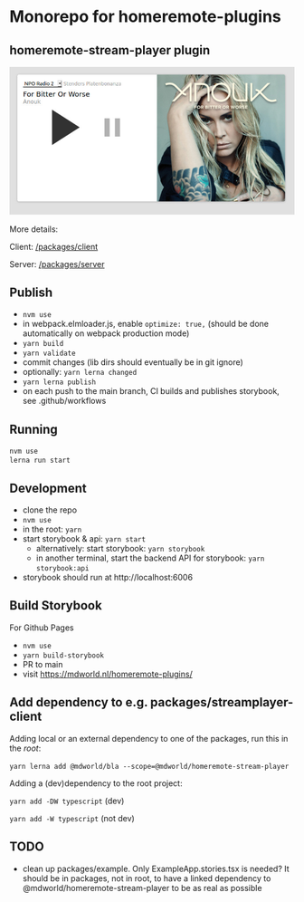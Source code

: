 # Monorepo for homeremote-plugins

## homeremote-stream-player plugin

![Screenshot](screenshot.jpg)

More details:

Client: [/packages/client](/packages/client)

Server: [/packages/server](/packages/server)

## Publish

* `nvm use`
* in webpack.elmloader.js, enable `optimize: true,` (should be done automatically on webpack production mode)
* `yarn build`
* `yarn validate`
* commit changes (lib dirs should eventually be in git ignore)
* optionally: `yarn lerna changed`
* `yarn lerna publish`
* on each push to the main branch, CI builds and publishes storybook, see .github/workflows

## Running

```
nvm use
lerna run start
```

## Development

* clone the repo
* `nvm use`
* in the root: `yarn`
* start storybook & api: `yarn start`
    * alternatively: start storybook: `yarn storybook`
    * in another terminal, start the backend API for storybook: `yarn storybook:api`
* storybook should run at http://localhost:6006

## Build Storybook

For Github Pages

* `nvm use`
* `yarn build-storybook`
* PR to main
* visit https://mdworld.nl/homeremote-plugins/

## Add dependency to e.g. packages/streamplayer-client

Adding local or an external dependency to one of the packages, run this in the *root*:

`yarn lerna add @mdworld/bla --scope=@mdworld/homeremote-stream-player`

Adding a (dev)dependency to the root project:

`yarn add -DW typescript` (dev)

`yarn add -W typescript` (not dev)

## TODO

* clean up packages/example. Only ExampleApp.stories.tsx is needed? It should be in packages, not in root, to have a linked dependency to @mdworld/homeremote-stream-player to be as real as possible
